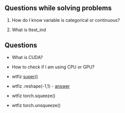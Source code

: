 ## Questions while solving problems


1. How do I know variable is categorical or continuous?

2. What is ttest_ind

## Questions

- What is CUDA?

- How to check if I am using CPU or GPU?

- wtfiz [super()](https://rhettinger.wordpress.com/2011/05/26/super-considered-super/)

- wtfiz .reshape(-1,1) - [answer](https://discuss.codingblocks.com/t/what-is-meaning-of-reshape-1-1/14830/2)

- wtfiz torch.squeeze()

- wtfiz torch.unsqueeze()

